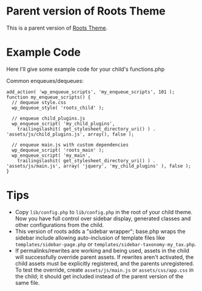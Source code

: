 # Parent version of Roots Theme

This is a parent version of [Roots Theme](http://www.rootstheme.com/).

# Example Code

Here I'll give some example code for your child's functions.php

Common enqueues/dequeues:

    add_action( 'wp_enqueue_scripts', 'my_enqueue_scripts', 101 );
    function my_enqueue_scripts() {
      // dequeue style.css
      wp_dequeue_style( 'roots_child' );
      
      // enqueue child_plugins.js
      wp_enqueue_script( 'my_child_plugins', 
        trailingslashit( get_stylesheet_directory_uri() ) . 'assets/js/child_plugins.js', array(), false );
      
      // enqueue main.js with custom dependencies
      wp_dequeue_script( 'roots_main' );
      wp_enqueue_script( 'my_main', 
        trailingslashit( get_stylesheet_directory_uri() ) . 'assets/js/main.js', array( 'jquery', 'my_child_plugins' ), false );
    }
    
# Tips

- Copy `lib/config.php` to `lib/config.php` in the root of your child theme. Now you have full control over sidebar display, generated classes and other configurations from the child.
- This version of roots adds a "sidebar wrapper"; base.php wraps the sidebar include allowing auto-inclusion of template files like `templates/sidebar-page.php` or `templates/sidebar-taxonomy-my_tax.php`.
- If permalinks/rewrites are working and being used, assets in the child will successfully override parent assets. If rewrites aren't activated, the child assets must be explicitly registered, and the parents unregistered. To test the override, create `assets/js/main.js` or `assets/css/app.css` in the child; it should get included instead of the parent version of the same file.